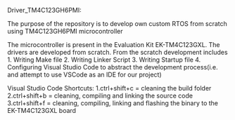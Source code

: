 Driver_TM4C123GH6PMI:

The purpose of the repository is to develop own custom RTOS from scratch using TM4C123GH6PMI microcontroller

The microcontroller is present in the Evaluation Kit EK-TM4C123GXL. The drivers are developed from scratch. From the scratch development includes
    1. Writing Make file
    2. Writing Linker Script
    3. Writing Startup file
    4. Configuring Visual Studio Code to abstract the development process(i.e. and attempt to use VSCode as an IDE for our project) 
    
Visual Studio Code Shortcuts:
    1.ctrl+shift+c = cleaning the build folder
    2.ctrl+shift+b = cleaning, compiling and linking the source code
    3.ctrl+shift+f = cleaning, compiling, linking and flashing the binary to the EK-TM4C123GXL board
